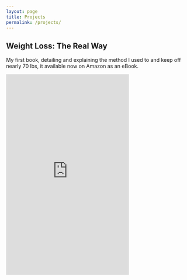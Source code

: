 ```yaml
---
layout: page
title: Projects
permalink: /projects/
---
```


## Weight Loss: The Real Way

My first book, detailing and explaining the method I used to
and keep off nearly 70 lbs, it available now on Amazon as an eBook.

<iframe type="text/html" width="336" height="550" frameborder="0" allowfullscreen style="max-width:100%" src="https://read.amazon.com/kp/card?asin=B076DLSCMZ&preview=inline&linkCode=kpe&ref_=cm_sw_r_kb_dp_i5i.zbQ3XYR6B&tag=sferree-20" ></iframe>
